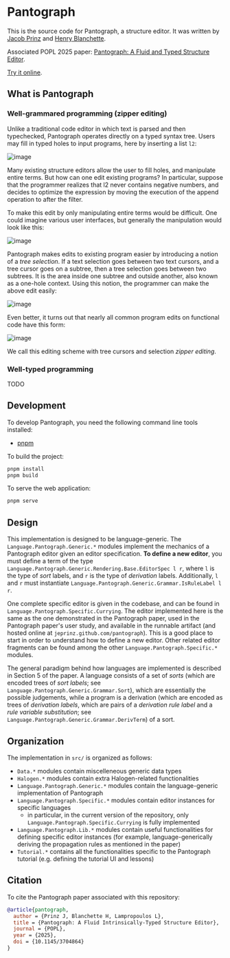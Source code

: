 # Pantograph

This is the source code for Pantograph, a structure editor.
It was written by [Jacob Prinz](https://jeprinz.github.io/) and [Henry Blanchette](https://rybl.net).

Associated POPL 2025 paper: [Pantograph: A Fluid and Typed Structure Editor](https://arxiv.org/pdf/2411.16571).

[Try it online](https://pantographeditor.github.io/Pantograph/).

## What is Pantograph

### Well-grammared programming (zipper editing)

Unlike a traditional code editor in which text is parsed and then typechecked, Pantograph operates directly on a typed syntax tree.
Users may fill in typed holes to input programs, here by inserting a list `l2`:

![image](https://github.com/user-attachments/assets/581c07c3-50e4-4af5-80a7-ea19f060c9ba)

Many existing structure editors allow the user to fill holes, and manipulate entire terms.
But how can one edit existing programs? In particular, suppose that the programmer realizes that l2 never contains negative numbers, and decides to
optimize the expression by moving the execution of the append operation to after the filter.

To make this edit by only manipulating entire terms would be difficult. One could imagine various user interfaces, but generally the manipulation would look like this:

![image](https://github.com/user-attachments/assets/86cc1dc9-1650-4389-b113-7d723fc3a006)

Pantograph makes edits to existing program easier by introducing a notion of a *tree selection*. If a text selection goes between two text cursors, and a tree cursor goes on a subtree,
then a tree selection goes between two subtrees. It is the area inside one subtree and outside another, also known as a one-hole context.
Using this notion, the programmer can make the above edit easily:

![image](https://github.com/user-attachments/assets/ff2d9a5c-9f00-46d2-ab71-1ba6659c3612)

Even better, it turns out that nearly all common program edits on functional code have this form:

![image](https://github.com/user-attachments/assets/252ffa54-8ac4-40d2-905b-9e4cc65a06f4)

We call this editing scheme with tree cursors and selection *zipper editing*.

### Well-typed programming
TODO

## Development

To develop Pantograph, you need the following command line tools installed:
- [pnpm](https://pnpm.io/installation)

To build the project:
```sh
pnpm install
pnpm build
```

To serve the web application:
```sh
pnpm serve
```

## Design

This implementation is designed to be language-generic.
The `Language.Pantograph.Generic.*` modules implement the mechanics of a Pantograph editor given an editor specification.
**To define a new editor**, you must define a term of the type `Language.Pantograph.Generic.Rendering.Base.EditorSpec l r`, where `l` is the type of _sort_ labels, and `r` is the type of _derivation_ labels.
Additionally, `l` and `r` must instantiate `Language.Pantograph.Generic.Grammar.IsRuleLabel l r`.

One complete specific editor is given in the codebase, and can be found in `Language.Pantograph.Specific.Currying`.
The editor implemented here is the same as the one demonstrated in the Pantograph paper, used in the Pantograph paper's user study, and available in the runnable artifact (and hosted online at `jeprinz.github.com/pantograph`).
This is a good place to start in order to understand how to define a new editor.
Other related editor fragments can be found among the other `Language.Pantograph.Specific.*` modules.

The general paradigm behind how languages are implemented is described in Section 5 of the paper.
A language consists of a set of _sorts_ (which are encoded trees of _sort labels_; see `Language.Pantograph.Generic.Grammar.Sort`), which are essentially the possible judgements, while a program is a derivation (which are encoded as trees of _derivation labels_, which are pairs of a _derivation rule label_ and a _rule variable substitution_; see `Language.Pantograph.Generic.Grammar.DerivTerm`) of a sort.

## Organization

The implementation in `src/` is organized as follows:
- `Data.*` modules contain miscelleneous generic data types
- `Halogen.*` modules contain extra Halogen-related functionalities
- `Language.Pantograph.Generic.*` modules contain the language-generic implementation of Pantograph
- `Language.Pantograph.Specific.*` modules contain editor instances for specific languages
  - in particular, in the current version of the repository, only `Language.Pantograph.Specific.Currying` is fully implemented
- `Language.Pantograph.Lib.*` modules contain useful functionalities for defining specific editor instances (for example, language-generically deriving the propagation rules as mentioned in the paper)
- `Tutorial.*` contains all the functionalities specific to the Pantograph tutorial (e.g. defining the tutorial UI and lessons)

## Citation

To cite the Pantograph paper associated with this repository:

```bibtex
@article{pantograph,
  author = {Prinz J, Blanchette H, Lampropoulos L},
  title = {Pantograph: A Fluid Intrinsically-Typed Structure Editor},
  journal = {POPL},
  year = {2025},
  doi = {10.1145/3704864}
}
```
